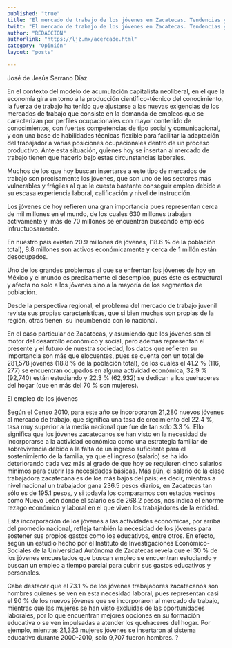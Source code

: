 ```yaml
---
published: "true"
title: "El mercado de trabajo de los jóvenes en Zacatecas. Tendencias y desafíos "
twitt: "El mercado de trabajo de los jóvenes en Zacatecas. Tendencias y desafíos "
author: "REDACCION"
authorlink: "https://ljz.mx/acercade.html"
category: "Opinión"
layout: "posts"

---
```



  José de Jesús Serrano Díaz



En el contexto del modelo de acumulación capitalista neoliberal, en el que la economía gira en torno a la producción científico-técnico del conocimiento, la fuerza de trabajo ha tenido que ajustarse a las nuevas exigencias de los mercados de trabajo que consiste en la demanda de empleos que se caracterizan por perfiles ocupacionales con mayor contenido de conocimientos, con fuertes competencias de tipo social y comunicacional, y con una base de habilidades técnicas flexible para facilitar la adaptación del trabajador a varias posiciones ocupacionales dentro de un proceso productivo. Ante esta situación, quienes hoy se insertan al mercado de trabajo tienen que hacerlo bajo estas circunstancias laborales.  

  Muchos de los que hoy buscan insertarse a este tipo de mercados de trabajo son precisamente los jóvenes, que son uno de los sectores más vulnerables y frágiles al que le cuesta bastante conseguir empleo debido a su escasa experiencia laboral, calificación y nivel de instrucción.



  Los jóvenes de hoy refieren una gran importancia pues representan cerca de mil millones en el mundo, de los cuales 630 millones trabajan activamente y  más de 70 millones se encuentran buscando empleos infructuosamente.



  En nuestro país existen 20.9 millones de jóvenes, (18.6 % de la población total), 8.8 millones son activos económicamente y cerca de 1 millón están desocupados.



  Uno de los grandes problemas al que se enfrentan los jóvenes de hoy en México y el mundo es precisamente el desempleo, pues éste es estructural y afecta no solo a los jóvenes sino a la mayoría de los segmentos de población.



  Desde la perspectiva regional, el problema del mercado de trabajo juvenil reviste sus propias características, que si bien muchas son propias de la región, otras tienen  su incumbencia con lo nacional.



  En el caso particular de Zacatecas, y asumiendo que los jóvenes son el motor del desarrollo económico y social, pero además representan el presente y el futuro de nuestra sociedad, los datos que refieren su importancia son más que elocuentes, pues se cuenta con un total de 281,578 jóvenes (18.8 % de la población total), de los cuales el 41.2 % (116, 277) se encuentran ocupados en alguna actividad económica, 32.9 %  (92,740) están estudiando y 22.3 % (62,932) se dedican a los quehaceres del hogar (que en más del 70 % son mujeres).



  El empleo de los jóvenes



  Según el Censo 2010, para este año se incorporaron 21,280 nuevos jóvenes al mercado de trabajo, que significa una tasa de crecimiento del 22.4 %, tasa muy superior a la media nacional que fue de tan solo 3.3 %. Ello significa que los jóvenes zacatecanos se han visto en la necesidad de incorporarse a la actividad económica como una estrategia familiar de sobrevivencia debido a la falta de un ingreso suficiente para el sostenimiento de la familia, ya que el ingreso (salario) se ha ido deteriorando cada vez más al grado de que hoy se requieren cinco salarios mínimos para cubrir las necesidades básicas. Más aún, el salario de la clase trabajadora zacatecana es de los más bajos del país; es decir, mientras a nivel nacional un trabajador gana 236.5 pesos diarios, en Zacatecas tan sólo es de 195.1 pesos, y si todavía los comparamos con estados vecinos como Nuevo León donde el salario es de 268.2 pesos, nos indica el enorme rezago económico y laboral en el que viven los trabajadores de la entidad.



  Esta incorporación de los jóvenes a las actividades económicas, por arriba del promedio nacional, refleja también la necesidad de los jóvenes para sostener sus propios gastos como los educativos, entre otros. En efecto, según un estudio hecho por el Instituto de Investigaciones Económico-Sociales de la Universidad Autónoma de Zacatecas revela que el 30 % de los jóvenes encuestados que buscan empleo se encuentran estudiando y buscan un empleo a tiempo parcial para cubrir sus gastos educativos y personales.



  Cabe destacar que el 73.1 % de los jóvenes trabajadores zacatecanos son hombres quienes se ven en esta necesidad laboral, pues representan casi el 90 % de los nuevos jóvenes que se incorporaron al mercado de trabajo, mientras que las mujeres se han visto excluidas de las oportunidades laborales, por lo que encuentran mejores opciones en su formación educativa o se ven impulsadas a atender los quehaceres del hogar. Por ejemplo, mientras 21,323 mujeres jóvenes se insertaron al sistema educativo durante 2000-2010, solo 9,707 fueron hombres. ?

